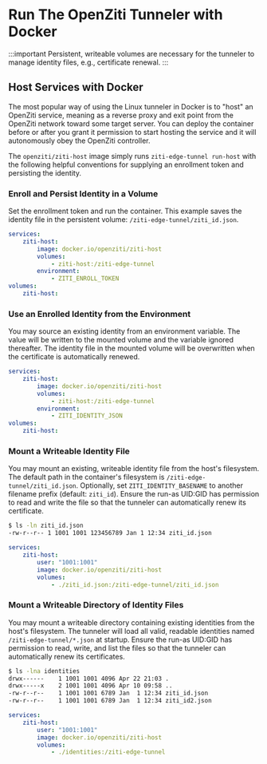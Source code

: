 # Run The OpenZiti Tunneler with Docker

:::important
Persistent, writeable volumes are necessary for the tunneler to manage identity files, e.g., certificate renewal.
:::

## Host Services with Docker

The most popular way of using the Linux tunneler in Docker is to "host" an OpenZiti service, meaning as a reverse proxy and exit point from the OpenZiti network toward some target server. You can deploy the container before or after you grant it permission to start hosting the service and it will autonomously obey the OpenZiti controller.

The `openziti/ziti-host` image simply runs `ziti-edge-tunnel run-host` with the following helpful conventions for supplying an enrollment token and persisting the identity.

### Enroll and Persist Identity in a Volume

Set the enrollment token and run the container. This example saves the identity file in the persistent volume: `/ziti-edge-tunnel/ziti_id.json`.

```yaml
services:
    ziti-host:
        image: docker.io/openziti/ziti-host
        volumes:
            - ziti-host:/ziti-edge-tunnel
        environment:
            - ZITI_ENROLL_TOKEN
volumes:
    ziti-host:
```

### Use an Enrolled Identity from the Environment

You may source an existing identity from an environment variable. The value will be written to the mounted volume and the variable ignored thereafter. The identity file in the mounted volume will be overwritten when the certificate is automatically renewed.

```yaml
services:
    ziti-host:
        image: docker.io/openziti/ziti-host
        volumes:
            - ziti-host:/ziti-edge-tunnel
        environment:
            - ZITI_IDENTITY_JSON
volumes:
    ziti-host:
```

### Mount a Writeable Identity File

You may mount an existing, writeable identity file from the host's filesystem. The default path in the container's filesystem is `/ziti-edge-tunnel/ziti_id.json`. Optionally, set `ZITI_IDENTITY_BASENAME` to another filename prefix (default: `ziti_id`). Ensure the run-as UID:GID has permission to read and write the file so that the tunneler can automatically renew its certificate.

```bash
$ ls -ln ziti_id.json
-rw-r--r-- 1 1001 1001 123456789 Jan 1 12:34 ziti_id.json
```

```yaml
services:
    ziti-host:
        user: "1001:1001"
        image: docker.io/openziti/ziti-host
        volumes:
            - ./ziti_id.json:/ziti-edge-tunnel/ziti_id.json
```

### Mount a Writeable Directory of Identity Files

You may mount a writeable directory containing existing identities from the host's filesystem. The tunneler will load all valid, readable identities named `/ziti-edge-tunnel/*.json` at startup. Ensure the run-as UID:GID has permission to read, write, and list the files so that the tunneler can automatically renew its certificates.

```bash
$ ls -lna identities
drwx------    1 1001 1001 4096 Apr 22 21:03 .
drwx-----x    2 1001 1001 4096 Apr 10 09:58 ..
-rw-r--r--    1 1001 1001 6789 Jan  1 12:34 ziti_id.json
-rw-r--r--    1 1001 1001 6789 Jan  1 12:34 ziti_id2.json
```

```yaml
services:
    ziti-host:
        user: "1001:1001"
        image: docker.io/openziti/ziti-host
        volumes:
            - ./identities:/ziti-edge-tunnel
```
